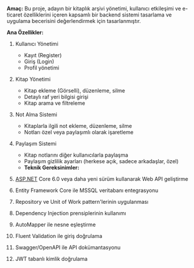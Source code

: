 **Amaç:**
Bu proje, adayın bir kitaplık arşivi yönetimi, kullanıcı etkileşimi ve e-ticaret özelliklerini içeren kapsamlı bir backend sistemi tasarlama ve uygulama becerisini değerlendirmek için tasarlanmıştır.

**Ana Özellikler:**

1. Kullanıcı Yönetimi
    - Kayıt (Register)
    - Giriş (Login)
    - Profil yönetimi
2. Kitap Yönetimi
    - Kitap ekleme (Görselli), düzenleme, silme
    - Detaylı raf yeri bilgisi girişi
    - Kitap arama ve filtreleme
3. Not Alma Sistemi
    - Kitaplarla ilgili not ekleme, düzenleme, silme
    - Notları özel veya paylaşımlı olarak işaretleme
4. Paylaşım Sistemi
    - Kitap notlarını diğer kullanıcılarla paylaşma
    - Paylaşım gizlilik ayarları (herkese açık, sadece arkadaşlar, özel)
    - **Teknik Gereksinimler:**

1. [ASP.NET](http://asp.net/) Core 6.0 veya daha yeni sürüm kullanarak Web API geliştirme
2. Entity Framework Core ile MSSQL veritabanı entegrasyonu
3. Repository ve Unit of Work pattern'lerinin uygulanması
4. Dependency Injection prensiplerinin kullanımı
5. AutoMapper ile nesne eşleştirme
6. Fluent Validation ile giriş doğrulama
9. Swagger/OpenAPI ile API dokümantasyonu
10. JWT tabanlı kimlik doğrulama
